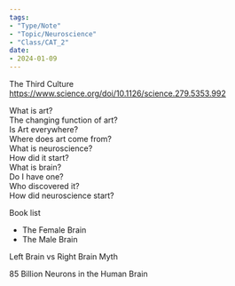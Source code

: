 ```yaml
---
tags:  
- "Type/Note"  
- "Topic/Neuroscience"  
- "Class/CAT_2"  
date:  
- 2024-01-09  
---
```

  
The Third Culture https://www.science.org/doi/10.1126/science.279.5353.992  
  
What is art?  
The changing function of art?  
Is Art everywhere?  
Where does art come from?  
What is neuroscience?  
How did it start?  
What is brain?  
Do I have one?  
Who discovered it?  
How did neuroscience start?  
  
Book list  
- The Female Brain  
- The Male Brain  
  
Left Brain vs Right Brain Myth  
  
85 Billion Neurons in the Human Brain  
